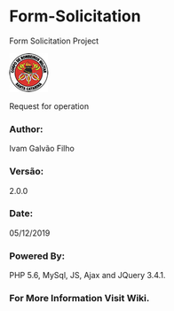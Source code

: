 # Form-Solicitation
Form Solicitation Project

![Logo SIGAT](assets/icons/logo.jpg)

Request for operation

### Author: 

Ivam Galvão Filho

### Versão: 

2.0.0

### Date:

05/12/2019

### Powered By:

PHP 5.6, MySql, JS, Ajax and JQuery 3.4.1.

### For More Information Visit Wiki.

